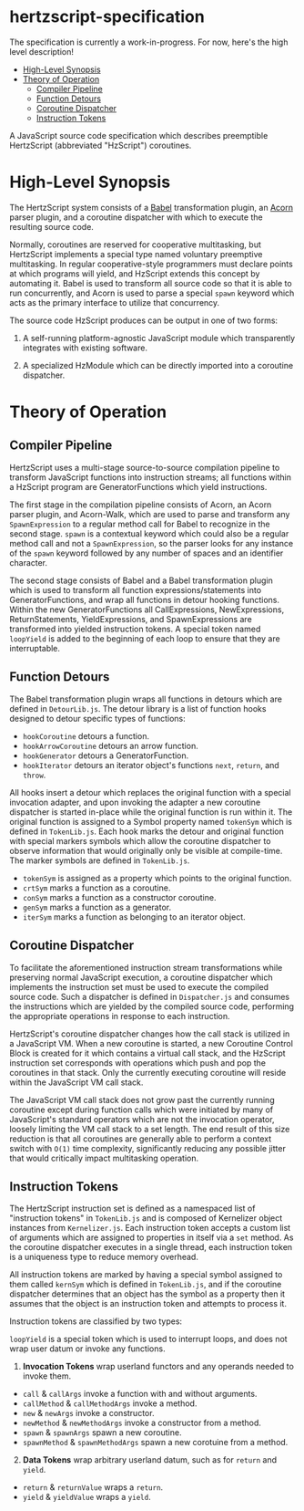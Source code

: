 # hertzscript-specification

The specification is currently a work-in-progress. For now, here's the high level description!

- [High-Level Synopsis](#high-level-synopsis)
- [Theory of Operation](#theory-of-operation)
	- [Compiler Pipeline](#compiler-pipeline)
	- [Function Detours](#function-detours)
	- [Coroutine Dispatcher](#coroutine-dispatcher)
	- [Instruction Tokens](#instruction-tokens)

A JavaScript source code specification which describes preemptible HertzScript (abbreviated "HzScript") coroutines.

# High-Level Synopsis

The HertzScript system consists of a [Babel](https://babeljs.io/) transformation plugin, an [Acorn](https://github.com/acornjs/acorn) parser plugin, and a coroutine dispatcher with which to execute the resulting source code.

Normally, coroutines are reserved for cooperative multitasking, but HertzScript implements a special type named voluntary preemptive multitasking. In regular cooperative-style programmers must declare points at which programs will yield, and HzScript extends this concept by automating it. Babel is used to transform all source code so that it is able to run concurrently, and Acorn is used to parse a special `spawn` keyword which acts as the primary interface to utilize that concurrency.

The source code HzScript produces can be output in one of two forms:

1. A self-running platform-agnostic JavaScript module which transparently integrates with existing software.

2. A specialized HzModule which can be directly imported into a coroutine dispatcher.

# Theory of Operation

## Compiler Pipeline

HertzScript uses a multi-stage source-to-source compilation pipeline to transform JavaScript functions into instruction streams; all functions within a HzScript program are GeneratorFunctions which yield instructions.

The first stage in the compilation pipeline consists of Acorn, an Acorn parser plugin, and Acorn-Walk, which are used to parse and transform any `SpawnExpression` to a regular method call for Babel to recognize in the second stage. `spawn` is a contextual keyword which could also be a regular method call and not a `SpawnExpression`, so the parser looks for any instance of the `spawn` keyword followed by any number of spaces and an identifier character.

The second stage consists of Babel and a Babel transformation plugin which is used to transform all function expressions/statements into GeneratorFunctions, and wrap all functions in detour hooking functions. Within the new GeneratorFunctions all CallExpressions, NewExpressions, ReturnStatements, YieldExpressions, and SpawnExpressions are transformed into yielded instruction tokens. A special token named `loopYield` is added to the beginning of each loop to ensure that they are interruptable.

## Function Detours

The Babel transformation plugin wraps all functions in detours which are defined in `DetourLib.js`. The detour library is a list of function hooks designed to detour specific types of functions:

- `hookCoroutine` detours a function.
- `hookArrowCoroutine` detours an arrow function.
- `hookGenerator` detours a GeneratorFunction.
- `hookIterator` detours an iterator object's functions `next`, `return`, and `throw`.

All hooks insert a detour which replaces the original function with a special invocation adapter, and upon invoking the adapter a new coroutine dispatcher is started in-place while the original function is run within it. The original function is assigned to a Symbol property named `tokenSym` which is defined in `TokenLib.js`. Each hook marks the detour and original function with special markers symbols which allow the coroutine dispatcher to observe information that would originally only be visible at compile-time. The marker symbols are defined in `TokenLib.js`.

- `tokenSym` is assigned as a property which points to the original function.
- `crtSym` marks a function as a coroutine.
- `conSym` marks a function as a constructor coroutine.
- `genSym` marks a function as a generator.
- `iterSym` marks a function as belonging to an iterator object.

## Coroutine Dispatcher

To facilitate the aforementioned instruction stream transformations while preserving normal JavaScript execution, a coroutine dispatcher which implements the instruction set must be used to execute the compiled source code. Such a dispatcher is defined in `Dispatcher.js` and consumes the instructions which are yielded by the compiled source code, performing the appropriate operations in response to each instruction.

HertzScript's coroutine dispatcher changes how the call stack is utilized in a JavaScript VM. When a new coroutine is started, a new Coroutine Control Block is created for it which contains a virtual call stack, and the HzScript instruction set corresponds with operations which push and pop the coroutines in that stack. Only the currently executing coroutine will reside within the JavaScript VM call stack.

The JavaScript VM call stack does not grow past the currently running coroutine except during function calls which were initiated by many of JavaScript's standard operators which are not the invocation operator, loosely limiting the VM call stack to a set length. The end result of this size reduction is that all coroutines are generally able to perform a context switch with `O(1)` time complexity, significantly reducing any possible jitter that would critically impact multitasking operation.

## Instruction Tokens

The HertzScript instruction set is defined as a namespaced list of "instruction tokens" in `TokenLib.js` and is composed of Kernelizer object instances from `Kernelizer.js`. Each instruction token accepts a custom list of arguments which are assigned to properties in itself via a `set` method. As the coroutine dispatcher executes in a single thread, each instruction token is a uniqueness type to reduce memory overhead.

All instruction tokens are marked by having a special symbol assigned to them called `kernSym` which is defined in `TokenLib.js`, and if the coroutine dispatcher determines that an object has the symbol as a property then it assumes that the object is an instruction token and attempts to process it.

Instruction tokens are classified by two types:

`loopYield` is a special token which is used to interrupt loops, and does not wrap user datum or invoke any functions.

1. **Invocation Tokens** wrap userland functors and any operands needed to invoke them.

- `call` & `callArgs` invoke a function with and without arguments.
- `callMethod` & `callMethodArgs` invoke a method.
- `new` & `newArgs` invoke a constructor.
- `newMethod` & `newMethodArgs` invoke a constructor from a method.
- `spawn` & `spawnArgs` spawn a new coroutine.
- `spawnMethod` & `spawnMethodArgs` spawn a new corotuine from a method.

2. **Data Tokens** wrap arbitrary userland datum, such as for `return` and `yield`.

- `return` & `returnValue` wraps a `return`.
- `yield` & `yieldValue` wraps a `yield`.